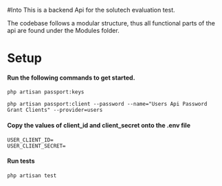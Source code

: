 #Into
This is a backend Api for the solutech evaluation test.

The codebase follows a modular structure, thus all functional
parts of the api are found under the Modules folder.

# Setup

#### Run the following commands to get started.

    php artisan passport:keys

    php artisan passport:client --password --name="Users Api Password Grant Clients" --provider=users

#### Copy the values of client_id and client_secret onto the .env file

    USER_CLIENT_ID=
    USER_CLIENT_SECRET=

#### Run tests

    php artisan test
